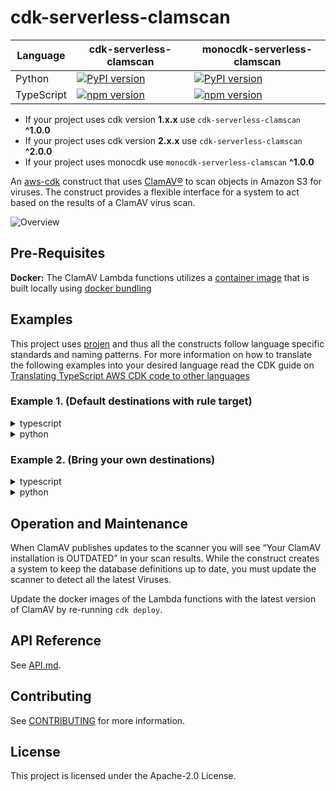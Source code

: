 # cdk-serverless-clamscan

| Language   | cdk-serverless-clamscan                                                                                   | monocdk-serverless-clamscan                                                                                       |
| ---------- | ----------------------------------------------------------------------------------------- | ------------------------------------------------------------------------------------------------- |
| Python     | [![PyPI version](https://badge.fury.io/py/cdk-serverless-clamscan.svg)](https://badge.fury.io/py/cdk-serverless-clamscan) | [![PyPI version](https://badge.fury.io/py/monocdk-serverless-clamscan.svg)](https://badge.fury.io/py/monocdk-serverless-clamscan) |
| TypeScript | [![npm version](https://badge.fury.io/js/cdk-serverless-clamscan.svg)](https://badge.fury.io/js/cdk-serverless-clamscan)  | [![npm version](https://badge.fury.io/js/monocdk-serverless-clamscan.svg)](https://badge.fury.io/js/monocdk-serverless-clamscan)  |

* If your project uses cdk version **1.x.x** use `cdk-serverless-clamscan` **^1.0.0**
* If your project uses cdk version **2.x.x** use `cdk-serverless-clamscan` **^2.0.0**
* If your project uses monocdk use `monocdk-serverless-clamscan` **^1.0.0**

An [aws-cdk](https://github.com/aws/aws-cdk) construct that uses [ClamAV®](https://www.clamav.net/) to scan objects in Amazon S3 for viruses. The construct provides a flexible interface for a system to act based on the results of a ClamAV virus scan.

![Overview](serverless-clamscan.png)

## Pre-Requisites

**Docker:** The ClamAV Lambda functions utilizes a [container image](https://aws.amazon.com/blogs/aws/new-for-aws-lambda-container-image-support/) that is built locally using [docker bundling](https://aws.amazon.com/blogs/devops/building-apps-with-aws-cdk/)

## Examples

This project uses [projen](https://github.com/projen/projen) and thus all the constructs follow language specific standards and naming patterns. For more information on how to translate the following examples into your desired language read the CDK guide on [Translating TypeScript AWS CDK code to other languages](https://docs.aws.amazon.com/cdk/latest/guide/multiple_languages.html)

### Example 1. (Default destinations with rule target)

<details><summary>typescript</summary>
<p>

```python
# Example automatically generated from non-compiling source. May contain errors.
from aws_cdk.aws_events import RuleTargetInput
from aws_cdk.aws_events_targets import SnsTopic
from aws_cdk.aws_s3 import Bucket
from aws_cdk.aws_sns import Topic
from aws_cdk.core import Construct, Stack, StackProps
from cdk_serverless_clamscan import ServerlessClamscan

class CdkTestStack(Stack):
    def __init__(self, scope, id, *, description=None, env=None, stackName=None, tags=None, synthesizer=None, terminationProtection=None, analyticsReporting=None):
        super().__init__(scope, id, description=description, env=env, stackName=stackName, tags=tags, synthesizer=synthesizer, terminationProtection=terminationProtection, analyticsReporting=analyticsReporting)

        bucket_1 = Bucket(self, "rBucket1")
        bucket_2 = Bucket(self, "rBucket2")
        bucket_list = [bucket_1, bucket_2]
        sc = ServerlessClamscan(self, "rClamscan",
            buckets=bucket_list
        )
        bucket_3 = Bucket(self, "rBucket3")
        sc.add_source_bucket(bucket_3)
        infected_topic = Topic(self, "rInfectedTopic")
        sc.infected_rule.add_target(
            SnsTopic(infected_topic,
                message=RuleTargetInput.from_event_path("$.detail.responsePayload.message")
            ))
```

</p>
</details><details><summary>python</summary>
<p>

```python
from aws_cdk import (
  core as core,
  aws_events as events,
  aws_events_targets as events_targets,
  aws_s3 as s3,
  aws_sns as sns
)
from cdk_serverless_clamscan import ServerlessClamscan

class CdkTestStack(core.Stack):

  def __init__(self, scope: core.Construct, construct_id: str, **kwargs) -> None:
    super().__init__(scope, construct_id, **kwargs)

    bucket_1 = s3.Bucket(self, "rBucket1")
    bucket_2 = s3.Bucket(self, "rBucket2")
    bucketList = [ bucket_1, bucket_2 ]
    sc = ServerlessClamscan(self, "rClamScan",
      buckets=bucketList,
    )
    bucket_3 = s3.Bucket(self, "rBucket3")
    sc.add_source_bucket(bucket_3)
    infected_topic = sns.Topic(self, "rInfectedTopic")
    if sc.infected_rule != None:
      sc.infected_rule.add_target(
        events_targets.SnsTopic(
          infected_topic,
          message=events.RuleTargetInput.from_event_path('$.detail.responsePayload.message'),
        )
      )
```

</p>
</details>

### Example 2. (Bring your own destinations)

<details><summary>typescript</summary>
<p>

```python
# Example automatically generated from non-compiling source. May contain errors.
from aws_cdk.aws_lambda_destinations import SqsDestination, EventBridgeDestination
from aws_cdk.aws_s3 import Bucket
from aws_cdk.aws_sqs import Queue
from aws_cdk.core import Construct, Stack, StackProps
from cdk_serverless_clamscan import ServerlessClamscan

class CdkTestStack(Stack):
    def __init__(self, scope, id, *, description=None, env=None, stackName=None, tags=None, synthesizer=None, terminationProtection=None, analyticsReporting=None):
        super().__init__(scope, id, description=description, env=env, stackName=stackName, tags=tags, synthesizer=synthesizer, terminationProtection=terminationProtection, analyticsReporting=analyticsReporting)

        bucket_1 = Bucket(self, "rBucket1")
        bucket_2 = Bucket(self, "rBucket2")
        bucket_list = [bucket_1, bucket_2]
        queue = Queue(self, "rQueue")
        sc = ServerlessClamscan(self, "default",
            buckets=bucket_list,
            on_result=EventBridgeDestination(),
            on_error=SqsDestination(queue)
        )
        bucket_3 = Bucket(self, "rBucket3")
        sc.add_source_bucket(bucket_3)
```

</p>
</details><details><summary>python</summary>
<p>

```python
from aws_cdk import (
  core as core,
  aws_lambda_destinations as lambda_destinations,
  aws_s3 as s3,
  aws_sqs as sqs
)
from cdk_serverless_clamscan import ServerlessClamscan

class CdkTestStack(core.Stack):

  def __init__(self, scope: core.Construct, construct_id: str, **kwargs) -> None:
    super().__init__(scope, construct_id, **kwargs)

    bucket_1 = s3.Bucket(self, "rBucket1")
    bucket_2 = s3.Bucket(self, "rBucket2")
    bucketList = [ bucket_1, bucket_2 ]
    queue = sqs.Queue(self, "rQueue")
    sc = ServerlessClamscan(self, "rClamScan",
      buckets=bucketList,
      on_result=lambda_destinations.EventBridgeDestination(),
      on_error=lambda_destinations.SqsDestination(queue),
    )
    bucket_3 = s3.Bucket(self, "rBucket3")
    sc.add_source_bucket(bucket_3)
```

</p>
</details>

## Operation and Maintenance

When ClamAV publishes updates to the scanner you will see “Your ClamAV installation is OUTDATED” in your scan results. While the construct creates a system to keep the database definitions up to date, you must update the scanner to detect all the latest Viruses.

Update the docker images of the Lambda functions with the latest version of ClamAV by re-running `cdk deploy`.

## API Reference

See [API.md](./API.md).

## Contributing

See [CONTRIBUTING](./CONTRIBUTING.md) for more information.

## License

This project is licensed under the Apache-2.0 License.
